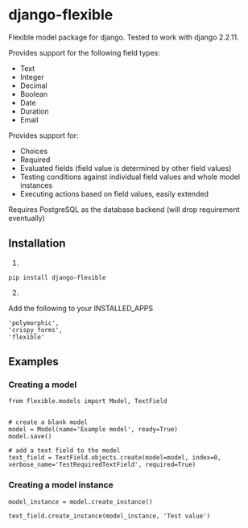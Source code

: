 # django-flexible

Flexible model package for django. Tested to work with django 2.2.11.

Provides support for the following field types:

- Text
- Integer
- Decimal
- Boolean
- Date
- Duration
- Email

Provides support for:

- Choices
- Required
- Evaluated fields (field value is determined by other field values)
- Testing conditions against individual field values and whole model instances
- Executing actions based on field values, easily extended

Requires PostgreSQL as the database backend (will drop requirement eventually)

## Installation

1.

```
pip install django-flexible
```


2.

Add the following to your INSTALLED_APPS

```
'polymorphic',
'crispy_forms',
'flexible'
```

## Examples

### Creating a model

```
from flexible.models import Model, TextField


# create a blank model
model = Model(name='Example model', ready=True)
model.save()

# add a text field to the model
text_field = TextField.objects.create(model=model, index=0, verbose_name='TestRequiredTextField', required=True)
```

### Creating a model instance

```
model_instance = model.create_instance()

text_field.create_instance(model_instance, 'Test value')
```

